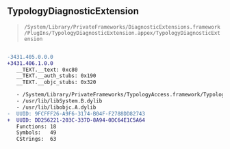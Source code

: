 ## TypologyDiagnosticExtension

> `/System/Library/PrivateFrameworks/DiagnosticExtensions.framework/PlugIns/TypologyDiagnosticExtension.appex/TypologyDiagnosticExtension`

```diff

-3431.405.0.0.0
+3431.406.1.0.0
   __TEXT.__text: 0xc80
   __TEXT.__auth_stubs: 0x190
   __TEXT.__objc_stubs: 0x320

   - /System/Library/PrivateFrameworks/TypologyAccess.framework/TypologyAccess
   - /usr/lib/libSystem.B.dylib
   - /usr/lib/libobjc.A.dylib
-  UUID: 9FCFFF26-A9F6-3174-B04F-F2788DD82743
+  UUID: DD256221-203C-337D-8A94-0DC64E1C5A64
   Functions: 18
   Symbols:   49
   CStrings:  63

```
